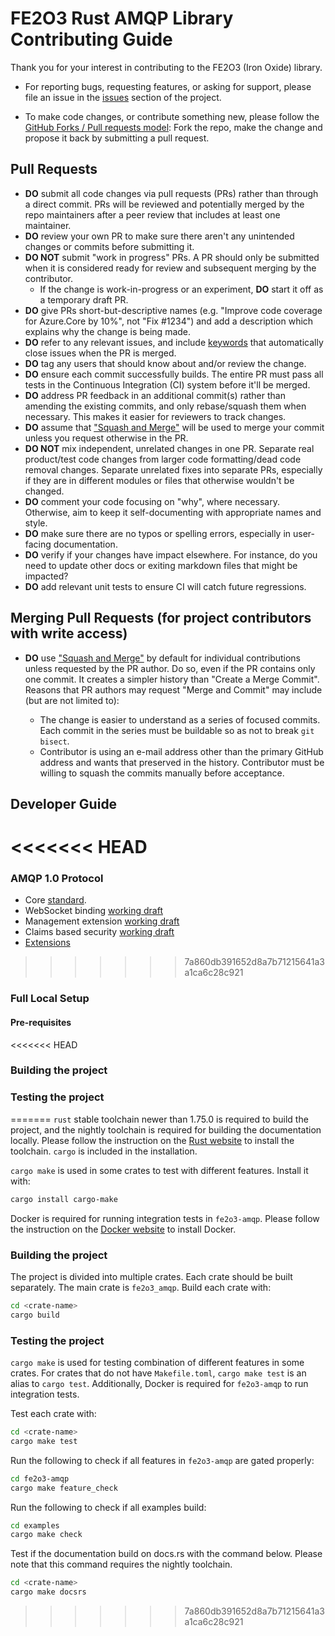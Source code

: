 # FE2O3 Rust AMQP Library Contributing Guide

Thank you for your interest in contributing to the FE2O3 (Iron Oxide) library.

- For reporting bugs, requesting features, or asking for support, please file an issue in the [issues](https://github.com/minghuaw/fe2o3_amqp/issues) section of the project.

- To make code changes, or contribute something new, please follow the [GitHub Forks / Pull requests model](https://docs.github.com/articles/fork-a-repo/): Fork the repo, make the change and propose it back by submitting a pull request.

## Pull Requests

- **DO** submit all code changes via pull requests (PRs) rather than through a direct commit. PRs will be reviewed and potentially merged by the repo maintainers after a peer review that includes at least one maintainer.
- **DO** review your own PR to make sure there aren't any unintended changes or commits before submitting it.
- **DO NOT** submit "work in progress" PRs. A PR should only be submitted when it is considered ready for review and subsequent merging by the contributor.
  - If the change is work-in-progress or an experiment, **DO** start it off as a temporary draft PR.
- **DO** give PRs short-but-descriptive names (e.g. "Improve code coverage for Azure.Core by 10%", not "Fix #1234") and add a description which explains why the change is being made.
- **DO** refer to any relevant issues, and include [keywords](https://docs.github.com/articles/closing-issues-via-commit-messages/) that automatically close issues when the PR is merged.
- **DO** tag any users that should know about and/or review the change.
- **DO** ensure each commit successfully builds. The entire PR must pass all tests in the Continuous Integration (CI) system before it'll be merged.
- **DO** address PR feedback in an additional commit(s) rather than amending the existing commits, and only rebase/squash them when necessary. This makes it easier for reviewers to track changes.
- **DO** assume that ["Squash and Merge"](https://github.com/blog/2141-squash-your-commits) will be used to merge your commit unless you request otherwise in the PR.
- **DO NOT** mix independent, unrelated changes in one PR. Separate real product/test code changes from larger code formatting/dead code removal changes. Separate unrelated fixes into separate PRs, especially if they are in different modules or files that otherwise wouldn't be changed.
- **DO** comment your code focusing on "why", where necessary. Otherwise, aim to keep it self-documenting with appropriate names and style.
- **DO** make sure there are no typos or spelling errors, especially in user-facing documentation.
- **DO** verify if your changes have impact elsewhere. For instance, do you need to update other docs or exiting markdown files that might be impacted?
- **DO** add relevant unit tests to ensure CI will catch future regressions.

## Merging Pull Requests (for project contributors with write access)

- **DO** use ["Squash and Merge"](https://github.com/blog/2141-squash-your-commits) by default for individual contributions unless requested by the PR author.
  Do so, even if the PR contains only one commit. It creates a simpler history than "Create a Merge Commit".
  Reasons that PR authors may request "Merge and Commit" may include (but are not limited to):

  - The change is easier to understand as a series of focused commits. Each commit in the series must be buildable so as not to break `git bisect`.
  - Contributor is using an e-mail address other than the primary GitHub address and wants that preserved in the history. Contributor must be willing to squash
    the commits manually before acceptance.

## Developer Guide

<<<<<<< HEAD
=======
### AMQP 1.0 Protocol

- Core [standard](http://docs.oasis-open.org/amqp/core/v1.0/os/amqp-core-overview-v1.0-os.html).
- WebSocket
  binding [working draft](http://docs.oasis-open.org/amqp-bindmap/amqp-wsb/v1.0/csprd01/amqp-wsb-v1.0-csprd01.html)
- Management extension [working draft](https://groups.oasis-open.org/higherlogic/ws/public/document?document_id=54441)
- Claims based security [working draft](https://groups.oasis-open.org/higherlogic/ws/public/document?document_id=62097)
- [Extensions](https://www.amqp.org/specification/1.0)

>>>>>>> 7a860db391652d8a7b71215641a3a1ca6c28c921
### Full Local Setup

#### Pre-requisites

<<<<<<< HEAD
### Building the project

### Testing the project

=======
`rust` stable toolchain newer than 1.75.0 is required to build the project, and the nightly
toolchain is required for building the documentation locally. Please follow the instruction on the
[Rust website](https://www.rust-lang.org/tools/install) to install the toolchain. `cargo` is
included in the installation.

`cargo make` is used in some crates to test with different features. Install it with:

```bash
cargo install cargo-make
```

Docker is required for running integration tests in `fe2o3-amqp`. Please follow the instruction on
the [Docker website](https://docs.docker.com/get-docker/) to install Docker.

### Building the project

The project is divided into multiple crates. Each crate should be built separately. The main crate
is `fe2o3_amqp`. Build each crate with:

```bash
cd <crate-name>
cargo build
```

### Testing the project

`cargo make` is used for testing combination of different features in some crates. For crates that
do not have `Makefile.toml`, `cargo make test` is an alias to `cargo test`. Additionally, Docker
is required for `fe2o3-amqp` to run integration tests.

Test each crate with:

```bash
cd <crate-name>
cargo make test
```

Run the following to check if all features in `fe2o3-amqp` are gated properly:

```bash
cd fe2o3-amqp
cargo make feature_check
```

Run the following to check if all examples build:

```bash
cd examples
cargo make check
```

Test if the documentation build on docs.rs with the command below. Please note that this command
requires the nightly toolchain.

```bash
cd <crate-name>
cargo make docsrs
```
>>>>>>> 7a860db391652d8a7b71215641a3a1ca6c28c921
